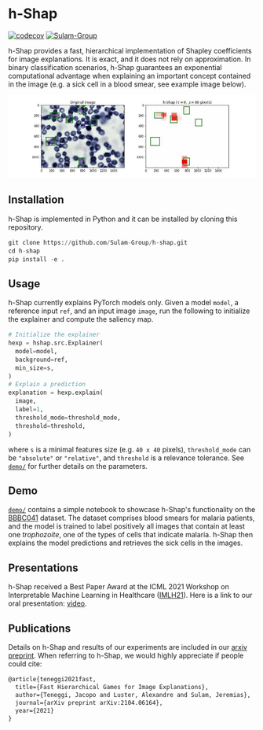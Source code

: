 # h-Shap

[![codecov](https://codecov.io/gh/Sulam-Group/h-shap/branch/circleci-setup/graph/badge.svg?token=BTDZGRL8FK)](https://codecov.io/gh/Sulam-Group/h-shap)
[![Sulam-Group](https://circleci.com/gh/Sulam-Group/h-shap.svg?style=shield&circle-token=6570e24862d00e6ab61a24ffc93b4317fc50f262)](https://circleci.com/gh/Sulam-Group/h-shap)

h-Shap provides a fast, hierarchical implementation of Shapley coefficients for image explanations. It is exact, and it does not rely on approximation. In binary classification scenarios, h-Shap guarantees an exponential computational advantage when explaining an important concept contained in the image (e.g. a sick cell in a blood smear, see example image below).

![Explanation example](./demo/explanations/2f6224be-50d0-4e85-94ef-88315df561b6.jpg)

## Installation

h-Shap is implemented in Python and it can be installed by cloning this repository.

```python
git clone https://github.com/Sulam-Group/h-shap.git
cd h-shap
pip install -e .
```

## Usage

h-Shap currently explains PyTorch models only. Given a model `model`, a reference input `ref`, and an input image `image`, run the following to initialize the explainer and compute the saliency map.

```python
# Initialize the explainer
hexp = hshap.src.Explainer(
  model=model, 
  background=ref, 
  min_size=s,
)
# Explain a prediction
explanation = hexp.explain(
  image,
  label=1,
  threshold_mode=threshold_mode,
  threshold=threshold,
)
```

where `s` is a minimal features size (e.g. `40 x 40` pixels), `threshold_mode` can be `"absolute"` or `"relative"`, and `threshold` is a relevance tolerance. See [`demo/`](https://github.com/Sulam-Group/h-shap/tree/master/demo) for further details on the parameters.

## Demo

[`demo/`](https://github.com/Sulam-Group/h-shap/tree/master/demo) contains a simple notebook to showcase h-Shap's functionality on the [BBBC041](https://bbbc.broadinstitute.org/BBBC041) dataset. The dataset comprises blood smears for malaria patients, and the model is trained to label positively all images that contain at least one _trophozoite_, one of the types of cells that indicate malaria. h-Shap then explains the model predictions and retrieves the sick cells in the images.

## Presentations

h-Shap received a Best Paper Award at the ICML 2021 Workshop on Interpretable Machine Learning in Healthcare ([IMLH21](https://sites.google.com/view/imlh2021/home)). Here is a link to our oral presentation: [video](https://drive.google.com/file/d/1j0T6uNresC3NAb7HnXv_3UyrLgbKNZd9/view?usp=sharing).

## Publications

Details on h-Shap and results of our experiments are included in our [arxiv preprint](https://arxiv.org/abs/2104.06164). When referring to h-Shap, we would highly appreciate if people could cite:

```text
@article{teneggi2021fast,
  title={Fast Hierarchical Games for Image Explanations},
  author={Teneggi, Jacopo and Luster, Alexandre and Sulam, Jeremias},
  journal={arXiv preprint arXiv:2104.06164},
  year={2021}
}
```
